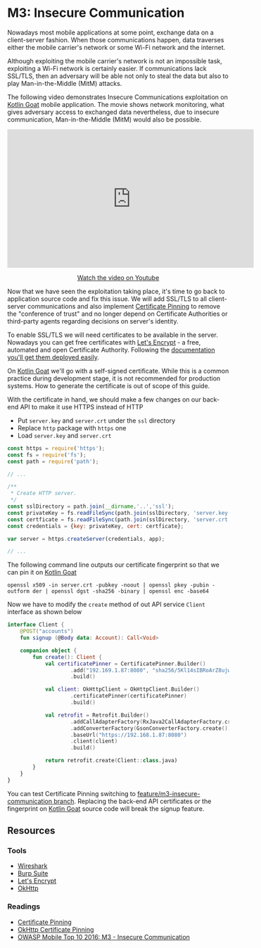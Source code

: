 M3: Insecure Communication
==========================

Nowadays most mobile applications at some point, exchange data on a
client-server fashion. When those communications happen, data traverses either
the mobile carrier's network or some Wi-Fi network and the internet.

Although exploiting the mobile carrier's network is not an impossible task,
exploiting a Wi-Fi network is certainly easier. If communications lack SSL/TLS,
then an adversary will be able not only to steal the data but also to play
Man-in-the-Middle (MitM) attacks.

The following video demonstrates Insecure Communications exploitation on [Kotlin
Goat][0] mobile application. The movie shows network monitoring, what gives
adversary access to exchanged data nevertheless, due to insecure communication,
Man-in-the-Middle (MitM) would also be possible.

<center>
    <iframe width="560" height="315" src="https://www.youtube.com/embed/0onwBnAvWI4" frameborder="0" allow="accelerometer; autoplay; encrypted-media; gyroscope; picture-in-picture" allowfullscreen></iframe>
    <p><a href="https://www.youtube.com/watch?v=0onwBnAvWI4">Watch the video on Youtube</a></p>
</center>

Now that we have seen the exploitation taking place, it's time to go back to
application source code and fix this issue. We will add SSL/TLS to all
client-server communications and also implement [Certificate Pinning][3] to
remove the "conference of trust" and no longer depend on Certificate Authorities
or third-party agents regarding decisions on server's identity.

To enable SSL/TLS we will need certificates to be available in the server.
Nowadays you can get free certificates with [Let's Encrypt][4] - a free,
automated and open Certificate Authority. Following the [documentation you'll
get them deployed easily][5].

On [Kotlin Goat][0] we'll go with a self-signed certificate. While this is a
common practice during development stage, it is not recommended for production
systems. How to generate the certificate is out of scope of this guide.

With the certificate in hand, we should make a few changes on our back-end API
to make it use HTTPS instead of HTTP

* Put `server.key` and `server.crt` under the `ssl` directory
* Replace `http` package with `https` one
* Load `server.key` and `server.crt`

```javascript
const https = require('https');
const fs = require('fs');
const path = require('path');

// ...

/**
 * Create HTTP server.
 */
const sslDirectory = path.join(__dirname,'..','ssl');
const privateKey = fs.readFileSync(path.join(sslDirectory, 'server.key'), 'utf8');
const certficate = fs.readFileSync(path.join(sslDirectory, 'server.crt'), 'utf8');
const credentials = {key: privateKey, cert: certficate};

var server = https.createServer(credentials, app);

// ...
```

The following command line outputs our certificate fingerprint so that we can
pin it on [Kotlin Goat][0]

```
openssl x509 -in server.crt -pubkey -noout | openssl pkey -pubin -outform der | openssl dgst -sha256 -binary | openssl enc -base64
```

Now we have to modify the `create` method of out API service `Client` interface
as shown below

```kotlin
interface Client {
    @POST("accounts")
    fun signup (@Body data: Account): Call<Void>

    companion object {
        fun create(): Client {
            val certificatePinner = CertificatePinner.Builder()
                    .add("192.169.1.87:8080", "sha256/5Kl14sIBRoArZ8ujwNLWoLOI1QmsvE58nmXTO/9GSJw=")
                    .build()

            val client: OkHttpClient = OkHttpClient.Builder()
                    .certificatePinner(certificatePinner)
                    .build()

            val retrofit = Retrofit.Builder()
                    .addCallAdapterFactory(RxJava2CallAdapterFactory.create())
                    .addConverterFactory(GsonConverterFactory.create())
                    .baseUrl("https://192.168.1.87:8080")
                    .client(client)
                    .build()

            return retrofit.create(Client::class.java)
        }
    }
}
```

You can test Certificate Pinning switching to
[feature/m3-insecure-communication branch][8]. Replacing the back-end API
certificates or the fingerprint on [Kotlin Goat][0] source code will break the
signup feature.

## Resources

### Tools

* [Wireshark][1]
* [Burp Suite][2]
* [Let's Encrypt][4]
* [OkHttp][7]

### Readings

* [Certificate Pinning][3]
* [OkHttp Certificate Pinning][6]
* [OWASP Mobile Top 10 2016: M3 - Insecure Communication][9]

[0]: https://github.com/PauloASilva/KotlinGoat
[1]: https://www.wireshark.org/
[2]: https://portswigger.net/
[3]: https://www.owasp.org/index.php/Certificate_and_Public_Key_Pinning
[4]: https://letsencrypt.org/
[5]: https://letsencrypt.org/docs/
[6]: https://github.com/square/okhttp/wiki/HTTPS#certificate-pinning
[7]: https://github.com/square/okhttp
[8]: https://github.com/PauloASilva/KotlinGoat/tree/feature/m3-insecure-communication
[9]: https://www.owasp.org/index.php/Mobile_Top_10_2016-M3-Insecure_Communication
